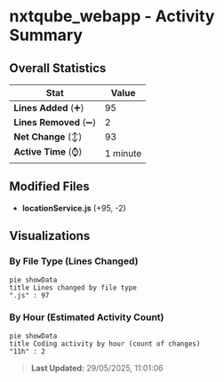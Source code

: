 # nxtqube_webapp - Activity Summary 

## Overall Statistics

| Stat                   | Value                                                             |
| ---------------------- | ----------------------------------------------------------------- |
| **Lines Added** (➕)   | 95                                          |
| **Lines Removed** (➖) | 2                                        |
| **Net Change** (↕)    | 93                |
| **Active Time** (⌚)   | 1 minute |


## Modified Files
- **locationService.js** (+95, -2)

## Visualizations

### By File Type (Lines Changed)

```mermaid
pie showData
title Lines changed by file type
".js" : 97
```

### By Hour (Estimated Activity Count)

```mermaid
pie showData
title Coding activity by hour (count of changes)
"11h" : 2
```


> **Last Updated:** 29/05/2025, 11:01:06